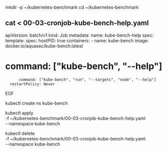 mkdir -p ~/kubernetes-benchmark
cd ~/kubernetes-benchmark

cat <<EOF > 00-03-cronjob-kube-bench-help.yaml
---
apiVersion: batch/v1
kind: Job
metadata:
  name: kube-bench-help
spec:
  template:
    spec:
      hostPID: true
      containers:
        - name: kube-bench
          image: docker.io/aquasec/kube-bench:latest
#          command: ["kube-bench", "--help"]
          command: ["kube-bench", "run", "--targets", "node", "--help"]
      restartPolicy: Never
EOF

kubectl create ns kube-bench

kubectl apply \
  -f ~/kubernetes-benchmark/00-03-cronjob-kube-bench-help.yaml \
  --namespace kube-bench

kubectl delete \
  -f ~/kubernetes-benchmark/00-03-cronjob-kube-bench-help.yaml \
  --namespace kube-bench